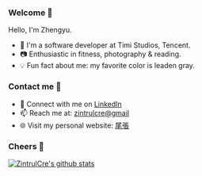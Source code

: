 ### Welcome 👋

Hello, I'm Zhengyu. 

- 👤 I'm a software developer at Timi Studios, Tencent.
- 📷 Enthusiastic in fitness, photography & reading.
- 💡 Fun fact about me: my favorite color is leaden gray.


### Contact me 📧

- 💼 Connect with me on [LinkedIn](https://www.linkedin.com/in/zhengyu-chen-19065a164/)
- 📫 Reach me at: [zintrulcre@gmail](mailto:zintrulcre@gmail)
- 🌐 Visit my personal website: [尾張](https://zintrulcre.vip/)


### Cheers 🍻

[![ZintrulCre's github stats](https://github-readme-stats.vercel.app/api?username=ZintrulCre&theme=blueberry)](https://github.com/anuraghazra/github-readme-stats)
